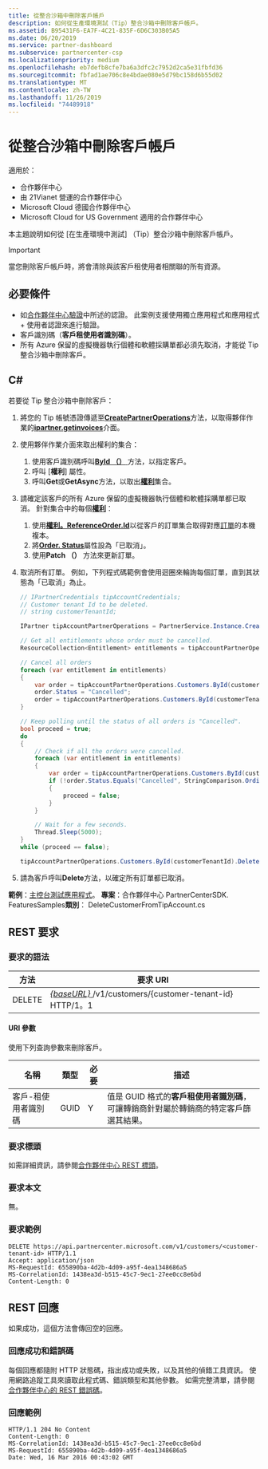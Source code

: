 ```yaml
---
title: 從整合沙箱中刪除客戶帳戶
description: 如何從生產環境測試（Tip）整合沙箱中刪除客戶帳戶。
ms.assetid: B95431F6-EA7F-4C21-835F-6D6C303B05A5
ms.date: 06/20/2019
ms.service: partner-dashboard
ms.subservice: partnercenter-csp
ms.localizationpriority: medium
ms.openlocfilehash: eb7defb8cfe7ba6a3dfc2c7952d2ca5e31fbfd36
ms.sourcegitcommit: fbfad1ae706c8e4bdae080e5d79bc158d6b55d02
ms.translationtype: MT
ms.contentlocale: zh-TW
ms.lasthandoff: 11/26/2019
ms.locfileid: "74489918"
---
```

# <a name="delete-a-customer-account-from-the-integration-sandbox"></a>從整合沙箱中刪除客戶帳戶

適用於：

- 合作夥伴中心
- 由 21Vianet 營運的合作夥伴中心
- Microsoft Cloud 德國合作夥伴中心
- Microsoft Cloud for US Government 適用的合作夥伴中心

本主題說明如何從 [在生產環境中測試] （Tip）整合沙箱中刪除客戶帳戶。

> [!IMPORTANT]
> 當您刪除客戶帳戶時，將會清除與該客戶租使用者相關聯的所有資源。

## <a name="prerequisites"></a>必要條件

- 如[合作夥伴中心驗證](partner-center-authentication.md)中所述的認證。 此案例支援使用獨立應用程式和應用程式 + 使用者認證來進行驗證。
- 客戶識別碼（**客戶租使用者識別碼**）。
- 所有 Azure 保留的虛擬機器執行個體和軟體採購單都必須先取消，才能從 Tip 整合沙箱中刪除客戶。

## <a name="c"></a>C\#

若要從 Tip 整合沙箱中刪除客戶：

1. 將您的 Tip 帳號憑證傳遞至[**CreatePartnerOperations**](https://docs.microsoft.com/dotnet/api/microsoft.store.partnercenter.partnerservice.instance)方法，以取得夥伴作業的[**ipartner.getinvoices**](https://docs.microsoft.com/dotnet/api/microsoft.store.partnercenter.ipartner)介面。
2. 使用夥伴作業介面來取出權利的集合：
    1. 使用客戶識別碼呼叫[**ById （）** ](https://docs.microsoft.com/dotnet/api/microsoft.store.partnercenter.customers.icustomercollection.byid)方法，以指定客戶。
    2. 呼叫 [**權利**] 屬性。
    3. 呼叫**Get**或**GetAsync**方法，以取出[**權利**](entitlement-resources.md)集合。
3. 請確定該客戶的所有 Azure 保留的虛擬機器執行個體和軟體採購單都已取消。 針對集合中的每個[**權利**](entitlement-resources.md)：
    1. 使用[**權利。ReferenceOrder.Id**](entitlement-resources.md#referenceorder)以從客戶的訂單集合取得對應[訂單](order-resources.md#order)的本機複本。
    2. 將[**Order. Status**](order-resources.md#order)屬性設為「已取消」。
    3. 使用**Patch （）** 方法來更新訂單。
4. 取消所有訂單。 例如，下列程式碼範例會使用迴圈來輪詢每個訂單，直到其狀態為「已取消」為止。

    ``` csharp
    // IPartnerCredentials tipAccountCredentials;
    // Customer tenant Id to be deleted.
    // string customerTenantId;

    IPartner tipAccountPartnerOperations = PartnerService.Instance.CreatePartnerOperations(tipAccountCredentials);

    // Get all entitlements whose order must be cancelled.
    ResourceCollection<Entitlement> entitlements = tipAccountPartnerOperations.Customers.ById(customerTenantId).Entitlements.Get();

    // Cancel all orders
    foreach (var entitlement in entitlements)
    {
        var order = tipAccountPartnerOperations.Customers.ById(customerTenantId).Orders.ById(entitlement.ReferenceOrder.Id).Get();
        order.Status = "Cancelled";
        order = tipAccountPartnerOperations.Customers.ById(customerTenantId).Orders.ById(order.Id).Patch(order);
    }

    // Keep polling until the status of all orders is "Cancelled".
    bool proceed = true;
    do
    {
        // Check if all the orders were cancelled.
        foreach (var entitlement in entitlements)
        {
            var order = tipAccountPartnerOperations.Customers.ById(customerTenantId).Orders.ById(entitlement.ReferenceOrder.Id).Get();
            if (!order.Status.Equals("Cancelled", StringComparison.OrdinalIgnoreCase))
            {
                proceed = false;
            }
        }

        // Wait for a few seconds.
        Thread.Sleep(5000);
    }
    while (proceed == false);

    tipAccountPartnerOperations.Customers.ById(customerTenantId).Delete();
    ```

5. 請為客戶呼叫**Delete**方法，以確定所有訂單都已取消。

**範例**：[主控台測試應用程式](console-test-app.md)。 **專案**：合作夥伴中心 PartnerCenterSDK. FeaturesSamples**類別**： DeleteCustomerFromTipAccount.cs

## <a name="rest-request"></a>REST 要求

### <a name="request-syntax"></a>要求的語法

| 方法     | 要求 URI                                                                            |
|------------|----------------------------------------------------------------------------------------|
| DELETE     | [ *{baseURL}* ](partner-center-rest-urls.md)/v1/customers/{customer-tenant-id} HTTP/1。1 |

#### <a name="uri-parameter"></a>URI 參數

使用下列查詢參數來刪除客戶。

| 名稱                   | 類型     | 必要 | 描述                                                                         |
|------------------------|----------|----------|-------------------------------------------------------------------------------------|
| 客戶-租使用者識別碼     | GUID     | Y        | 值是 GUID 格式的**客戶租使用者識別碼**，可讓轉銷商針對屬於轉銷商的特定客戶篩選其結果。 |

### <a name="request-headers"></a>要求標頭

如需詳細資訊，請參閱[合作夥伴中心 REST 標頭](headers.md)。

### <a name="request-body"></a>要求本文

無。

### <a name="request-example"></a>要求範例

```http
DELETE https://api.partnercenter.microsoft.com/v1/customers/<customer-tenant-id> HTTP/1.1
Accept: application/json
MS-RequestId: 655890ba-4d2b-4d09-a95f-4ea1348686a5
MS-CorrelationId: 1438ea3d-b515-45c7-9ec1-27ee0cc8e6bd
Content-Length: 0
```

## <a name="rest-response"></a>REST 回應

如果成功，這個方法會傳回空的回應。

### <a name="response-success-and-error-codes"></a>回應成功和錯誤碼

每個回應都隨附 HTTP 狀態碼，指出成功或失敗，以及其他的偵錯工具資訊。 使用網路追蹤工具來讀取此程式碼、錯誤類型和其他參數。 如需完整清單，請參閱[合作夥伴中心的 REST 錯誤碼](error-codes.md)。

### <a name="response-example"></a>回應範例

```http
HTTP/1.1 204 No Content
Content-Length: 0
MS-CorrelationId: 1438ea3d-b515-45c7-9ec1-27ee0cc8e6bd
MS-RequestId: 655890ba-4d2b-4d09-a95f-4ea1348686a5
Date: Wed, 16 Mar 2016 00:43:02 GMT
```
